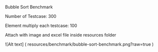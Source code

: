 
Bubble Sort Benchmark

Number of Testcase: 300

Element multiply each testcase: 100

Attach with image and excel file inside resources folder

![Alt text] ( resources/benchmark/bubble-sort-benchmark.png?raw=true )